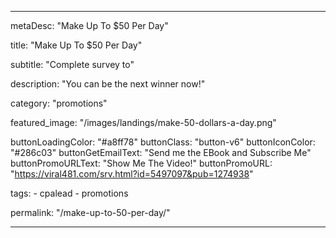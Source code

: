 ---

metaDesc: "Make Up To $50 Per Day"

title: "Make Up To $50 Per Day"

subtitle: "Complete survey to"

description: "You can be the next winner now!"

category: "promotions"

featured_image: "/images/landings/make-50-dollars-a-day.png"

buttonLoadingColor: "#a8ff78"
buttonClass: "button-v6"
buttonIconColor: "#286c03"
buttonGetEmailText: "Send me the EBook and Subscribe Me"
buttonPromoURLText: "Show Me The Video!"
buttonPromoURL: "https://viral481.com/srv.html?id=5497097&pub=1274938"

tags: 
    - cpalead
    - promotions

permalink: "/make-up-to-50-per-day/"

---